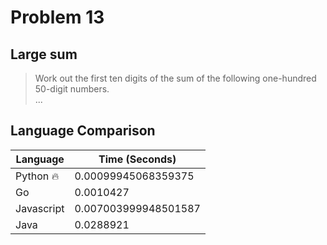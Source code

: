 # Problem 13

## Large sum

>Work out the first ten digits of the sum of the following one-hundred 50-digit numbers.  
>...    

## Language Comparison

| Language     | Time (Seconds)        |
| ------------ | --------------------- |
| Python 🔥    | 0.00099945068359375   |
| Go           | 0.0010427             |
| Javascript   | 0.007003999948501587  |
| Java         | 0.0288921             |
